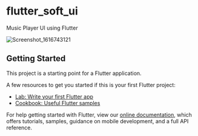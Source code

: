 # flutter_soft_ui

Music Player UI using Flutter

![Screenshot_1616743121](https://user-images.githubusercontent.com/61883398/112596394-c257ae80-8e31-11eb-89f5-ca6ea0f1d524.png)


## Getting Started

This project is a starting point for a Flutter application.

A few resources to get you started if this is your first Flutter project:

- [Lab: Write your first Flutter app](https://flutter.dev/docs/get-started/codelab)
- [Cookbook: Useful Flutter samples](https://flutter.dev/docs/cookbook)

For help getting started with Flutter, view our
[online documentation](https://flutter.dev/docs), which offers tutorials,
samples, guidance on mobile development, and a full API reference.
